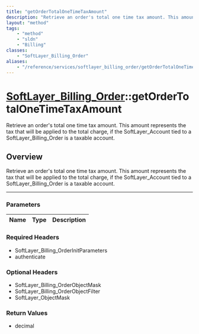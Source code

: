 ```yaml
---
title: "getOrderTotalOneTimeTaxAmount"
description: "Retrieve an order's total one time tax amount. This amount represents the tax that will be applied to the total charge,... "
layout: "method"
tags:
    - "method"
    - "sldn"
    - "Billing"
classes:
    - "SoftLayer_Billing_Order"
aliases:
    - "/reference/services/softlayer_billing_order/getOrderTotalOneTimeTaxAmount"
---
```

# [SoftLayer_Billing_Order](/reference/services/SoftLayer_Billing_Order)::getOrderTotalOneTimeTaxAmount


Retrieve an order's total one time tax amount. This amount represents the tax that will be applied to the total charge, if the SoftLayer_Account tied to a SoftLayer_Billing_Order is a taxable account.


## Overview 
Retrieve an order's total one time tax amount. This amount represents the tax that will be applied to the total charge, if the SoftLayer_Account tied to a SoftLayer_Billing_Order is a taxable account.

-----

### Parameters 
|Name | Type | Description |
| --- | --- | --- |


### Required Headers
* SoftLayer_Billing_OrderInitParameters
* authenticate


### Optional Headers
* SoftLayer_Billing_OrderObjectMask
* SoftLayer_Billing_OrderObjectFilter
* SoftLayer_ObjectMask

### Return Values
* decimal




